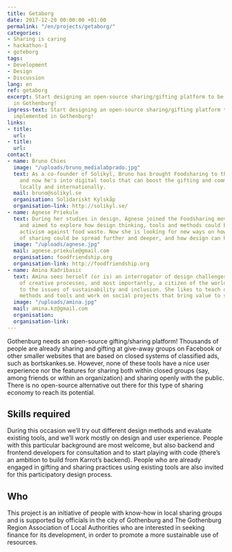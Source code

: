 ```yaml
---
title: Getaborg
date: 2017-12-20 00:00:00 +01:00
permalink: "/en/projects/getaborg/"
categories:
- Sharing is caring
- hackathon-1
- goteborg
tags:
- Development
- Design
- Discussion
lang: en
ref: getaborg
excerpt: Start designing an open-source sharing/gifting platform to be first implemented
  in Gothenburg!
ingress-text: Start designing an open-source sharing/gifting platform to be first
  implemented in Gothenburg!
links:
- title:
  url:
- title:
  url:
contact:
- name: Bruno Chies
  image: "/uploads/bruno_medialabprado.jpg"
  text: As a co-founder of Solikyl, Bruno has brought Foodsharing to the city of Gothenburg
    and now he's into digital tools that can boost the gifting and commons economy
    locally and internationally.
  mail: bruno@solikyl.se
  organisation: Solidariskt Kylskåp
  organisation-link: http://solikyl.se/
- name: Agnese Priekule
  text: During her studies in design, Agnese joined the Foodsharing movement in Gothenburg
    and aimed to explore how design thinking, tools and methods could be used in the
    activism against food waste. Now she is looking for new ways on how the concept
    of sharing could be spread further and deeper, and how design can help it happen.
  image: "/uploads/agnese.jpg"
  mail: agnese.priekule@gmail.com
  organisation: foodfriendship.org
  organisation-link: http://foodfriendship.org
- name: Amina Kadribasic
  text: Amina sees herself (or is) an interrogator of design challenges, a facilitator
    of creative processes, and most importantly, a citizen of the world, dedicated
    to the issues of sustainability and inclusion. She likes to teach design thinking
    methods and tools and work on social projects that bring value to society.
  image: "/uploads/amina.jpg"
  mail: amina.kz@gmail.com
  organisation:
  organisation-link:
---
```


Gothenburg needs an open-source gifting/sharing platform! Thousands of people are already sharing and gifting at give-away groups on Facebook or other smaller websites that are based on closed systems of classified ads, such as bortskankes.se. However, none of these tools have a nice user experience nor the features for sharing both within closed groups (say, among friends or within an organization) and sharing openly with the public. There is no open-source alternative out there for this type of sharing economy to reach its potential.

## Skills required

During this occasion we’ll try out different design methods and evaluate existing tools, and we’ll work mostly on design and user experience. People with this particular background are most welcome, but also backend and frontend developers for consultation and to start playing with code (there’s an ambition to build from Karrot’s backend). People who are already engaged in gifting and sharing practices using existing tools are also invited for this participatory design process.

## Who

This project is an initiative of people with know-how in local sharing groups and is supported by officials in the city of Gothenburg and The Gothenburg Region Association of Local Authorities who are interested in seeking finance for its development, in order to promote a more sustainable use of resources.
